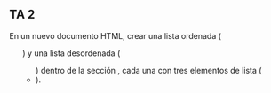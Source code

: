 ## TA 2
En un nuevo documento HTML, crear una lista ordenada (<ol>) y una lista desordenada (<ul>) dentro de la sección <body>, cada una con tres elementos de lista (<li>).
